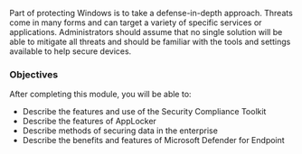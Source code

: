 Part of protecting Windows is to take a defense-in-depth approach. Threats come in many forms and can target a variety of specific services or applications. Administrators should assume that no single solution will be able to mitigate all threats and should be familiar with the tools and settings available to help secure devices.

### Objectives

After completing this module, you will be able to:

 -  Describe the features and use of the Security Compliance Toolkit
 -  Describe the features of AppLocker<br>
 -  Describe methods of securing data in the enterprise
 -  Describe the benefits and features of Microsoft Defender for Endpoint
